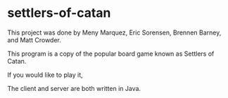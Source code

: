 # settlers-of-catan

This project was done by Meny Marquez, Eric Sorensen, Brennen Barney, and Matt Crowder.<br>

This program is a copy of the popular board game known as Settlers of Catan.<br>

If you would like to play it, 




The client and server are both written in Java.




